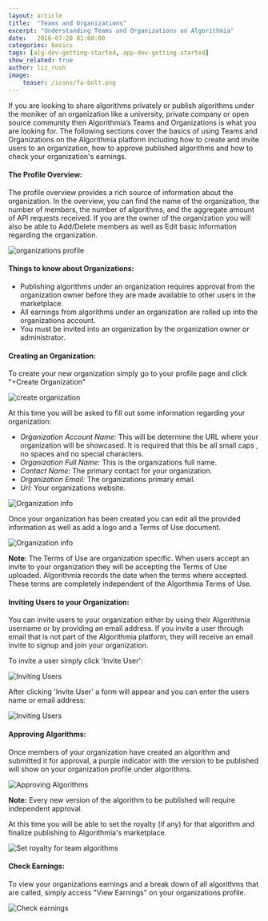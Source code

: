 ```yaml
---
layout: article
title:  "Teams and Organizations"
excerpt: "Understanding Teams and Organizations on Algorithmia"
date:   2016-07-20 01:00:00
categories: basics 
tags: [alg-dev-getting-started, app-dev-getting-started]
show_related: true
author: liz_rush
image:
    teaser: /icons/fa-bolt.png
---
```


If you are looking to share algorithms privately or publish algorithms under the moniker of an organization like a university, private company or open source community then Algorithmia’s Teams and Organizations is what you are looking for. The following sections cover the basics of using Teams and Organizations on the Algorithmia platform including how to create and invite users to an organization, how to approve published algorithms and how to check your organization's earnings.




#### The Profile Overview:

The profile overview provides a rich source of information about the organization. In the overview, you can find the name of the organization, the number of members, the number of algorithms, and the aggregate amount of API requests received. If you are the owner of the organization you will also be able to Add/Delete members as well as Edit basic information regarding the organization. 

<img src="/images/post_images/organizations/org_profile.png" alt="organizations profile" class="screenshot"/>


#### Things to know about Organizations:
* Publishing algorithms under an organization requires approval from the organization owner before they are made available to other users in the marketplace.
* All earnings from algorithms under an organization are rolled up into the organizations account.
* You must be invited into an organization by the organization owner or administrator.




#### Creating an Organization:

To create your new organization simply go to your profile page and click "+Create Organization"


<img src="/images/post_images/organizations/new_organization.png" alt="create organization" class="screenshot"/>

At this time you will be asked to fill out some information regarding your organization:

* *Organization Account Name:*
This will be determine the URL where your organization will be showcased. It is required that this be all small caps , no spaces and no special characters.
* *Organization Full Name:* This is the organizations full name.
* *Contact Name:* The primary contact for your organization.
* *Organization Email:* The organizations primary email.
* *Url:* Your organizations website.


<img src="/images/post_images/organizations/org_info.png" alt="Organization info" class="screenshot"/>

Once your organization has been created you can edit all the provided information as well as add a logo and a Terms of Use document.

<img src="/images/post_images/organizations/org_edit_info.png" alt="Organization info" class="screenshot"/>

**Note**: The Terms of Use are organization specific. When users accept an invite to your organization they will be accepting the Terms of Use uploaded. Algorithmia records the date when the terms where accepted. These terms are completely independent of the Algorthmia Terms of Use.



#### Inviting Users to your Organization:
You can invite users to your organization either by using their Algorithmia username or by providing an email address. If you invite a user through email that is not part of the Algorithmia platform, they will receive an email invite to signup and join your organization. 

To invite a user simply click 'Invite User':

<img src="/images/post_images/organizations/org_invite_user.png" alt="Inviting Users" class="screenshot"/>

After clicking 'Invite User' a form will appear and you can enter the users name or email address:

<img src="/images/post_images/organizations/org_invite_form.png" alt="Inviting Users" class="screenshot"/>

#### Approving Algorithms:
Once members of your organization have created an algorithm and submitted it for approval, a purple indicator with the version to be published will show on your organization profile under algorithms.

<img src="/images/post_images/organizations/org_approve_algo.png" alt="Approving Algorithms" class="screenshot"/>

**Note:** Every new version of the algorithm to be published will require independent approval. 

At this time you will be able to set the royalty (if any) for that algorithm and finalize publishing to Algorithmia's marketplace. 

<img src="/images/post_images/organizations/org_approve_set_royalty.png" alt="Set royalty for team algorithms" class="screenshot"/>

#### Check Earnings:
To view your organizations earnings and a break down of all algorithms that are called, simply access "View Earnings" on your organizations profile. 

<img src="/images/post_images/organizations/org_earnings.png" alt="Check earnings" class="screenshot"/>



